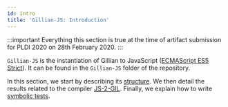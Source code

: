 ```yaml
---
id: intro
title: 'Gillian-JS: Introduction'
---
```


<!-- prettier-ignore-start -->
:::important
Everything this section is true at the time of artifact submission for PLDI 2020 on 28th February 2020.
:::
<!-- prettier-ignore-end -->

`Gillian-JS` is the instantiation of Gillian to JavaScript ([ECMAScript ES5 Strict](https://www.ecma-international.org/ecma-262/5.1/)). It can be found in the `Gillian-JS` folder of the repository.

In this section, we start by describing its [structure](structure). We then detail the results related to the compiler [JS-2-GIL](js-2-gil). Finally, we explain how to write [symbolic tests](cosette).
